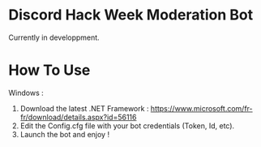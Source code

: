 # Discord Hack Week Moderation Bot

Currently in developpment.

# How To Use

Windows :
1. Download the latest .NET Framework : https://www.microsoft.com/fr-fr/download/details.aspx?id=56116
1. Edit the Config.cfg file with your bot credentials (Token, Id, etc).
3. Launch the bot and enjoy !
